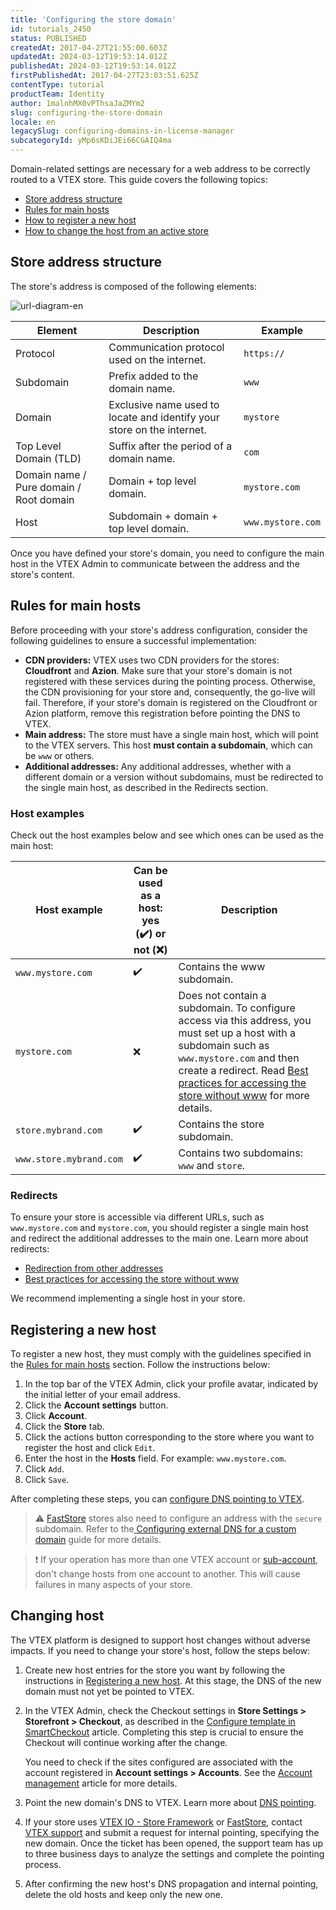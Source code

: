 ```yaml
---
title: 'Configuring the store domain'
id: tutorials_2450
status: PUBLISHED
createdAt: 2017-04-27T21:55:00.603Z
updatedAt: 2024-03-12T19:53:14.012Z
publishedAt: 2024-03-12T19:53:14.012Z
firstPublishedAt: 2017-04-27T23:03:51.625Z
contentType: tutorial
productTeam: Identity
author: 1malnhMX0vPThsaJaZMYm2
slug: configuring-the-store-domain
locale: en
legacySlug: configuring-domains-in-license-manager
subcategoryId: yMp6sKDiJEi66CGAIQ4ma
---
```


Domain-related settings are necessary for a web address to be correctly routed to a VTEX store. This guide covers the following topics:

* [Store address structure](#store-address-structure)
* [Rules for main hosts](#rules-for-main-hosts)
* [How to register a new host](#registering-a-new-host)
* [How to change the host from an active store](#changing-host)

## Store address structure

The store's address is composed of the following elements:

![url-diagram-en](https://images.ctfassets.net/alneenqid6w5/kg98gTuZiMlewhPiRAyaF/ad84010eef6bab7fae5123f18ab0887d/url-diagram-en.png)

| Element | Description | Example |
|---|---|---|
| Protocol | Communication protocol used on the internet. | `https://` |
| Subdomain | Prefix added to the domain name. | `www` |
| Domain | Exclusive name used to locate and identify your store on the internet. | `mystore` |
| Top Level Domain (TLD) | Suffix after the period of a domain name. | `com` |
| Domain name / Pure domain / Root domain | Domain + top level domain. | `mystore.com` |
| Host | Subdomain + domain + top level domain. | `www.mystore.com` |

Once you have defined your store's domain, you need to configure the main host in the VTEX Admin to communicate between the address and the store's content.

## Rules for main hosts

Before proceeding with your store's address configuration, consider the following guidelines to ensure a successful implementation:

* **CDN providers:** VTEX uses two CDN providers for the stores: **Cloudfront** and **Azion**. Make sure that your store's domain is not registered with these services during the pointing process. Otherwise, the CDN provisioning for your store and, consequently, the go-live will fail. Therefore, if your store's domain is registered on the Cloudfront or Azion platform, remove this registration before pointing the DNS to VTEX.
* **Main address:** The store must have a single main host, which will point to the VTEX servers. This host **must contain a subdomain**, which can be `www` or others.
* **Additional addresses:** Any additional addresses, whether with a different domain or a version without subdomains, must be redirected to the single main host, as described in the Redirects section.

### Host examples

Check out the host examples below and see which ones can be used as the main host:

| Host example | Can be used as a host: yes (✔️) or not (❌) | Description |
|---|---|---|
| `www.mystore.com` | ✔️ | Contains the www subdomain. |
| `mystore.com` | ❌ | Does not contain a subdomain. To configure access via this address, you must set up a host with a subdomain such as `www.mystore.com` and then create a redirect. Read [Best practices for accessing the store without www](https://help.vtex.com/en/tutorial/configuring-access-without-www--tutorials_4278) for more details. |
| `store.mybrand.com` | ✔️ | Contains the store subdomain. |
| `www.store.mybrand.com` | ✔️ | Contains two subdomains: `www` and `store`. |

### Redirects

To ensure your store is accessible via different URLs, such as `www.mystore.com` and `mystore.com`, you should register a single main host and redirect the additional addresses to the main one. Learn more about redirects:

* [Redirection from other addresses](https://help.vtex.com/en/tutorial/redirecionamento-de-outros-enderecos--3Xi2AeLUx2QpJQu8DTX8KQ)
* [Best practices for accessing the store without www](https://help.vtex.com/en/tutorial/configuring-access-without-www--tutorials_4278)

We recommend implementing a single host in your store.

## Registering a new host

To register a new host, they must comply with the guidelines specified in the [Rules for main hosts](#rules-for-main-hosts) section. Follow the instructions below:

1. In the top bar of the VTEX Admin, click your profile avatar, indicated by the initial letter of your email address.
2. Click the **Account settings** button.
3. Click **Account**.
4. Click the **Store** tab.
5. Click the actions button corresponding to the store where you want to register the host and click `Edit`.
6. Enter the host in the **Hosts** field. For example: `www.mystore.com`.
7. Click `Add`.
8. Click `Save`.

After completing these steps, you can [configure DNS pointing to VTEX](https://help.vtex.com/en/tutorial/configurando-o-apontamento-de-dns-para-a-vtex--tutorials_4280).

>⚠️ [FastStore](https://www.faststore.dev/) stores also need to configure an address with the `secure` subdomain. Refer to the[ Configuring external DNS for a custom domain](https://www.faststore.dev/docs/go-live/2-configuring-external-dns) guide for more details.

>❗ If your operation has more than one VTEX account or [sub-account](https://help.vtex.com/en/tutorial/como-criar-multiloja-multidominio--tutorials_510), don't change hosts from one account to another. This will cause failures in many aspects of your store.

## Changing host

The VTEX platform is designed to support host changes without adverse impacts. If you need to change your store's host, follow the steps below:

1. Create new host entries for the store you want by following the instructions in [Registering a new host](#registering-a-new-host). At this stage, the DNS of the new domain must not yet be pointed to VTEX.
2. In the VTEX Admin, check the Checkout settings in **Store Settings > Storefront > Checkout**, as described in the [Configure template in SmartCheckout](https://help.vtex.com/en/faq/configurar-template-no-smartcheckout/) article. Completing this step is crucial to ensure the Checkout will continue working after the change.

    You need to check if the sites configured are associated with the account registered in **Account settings > Accounts**. See the [Account management](https://help.vtex.com/pt/tutorial/account-details-page--2vhUVOKfCaswqLguT2F9xq) article for more details.

3. Point the new domain's DNS to VTEX. Learn more about [DNS pointing](https://help.vtex.com/pt/tutorial/configurando-o-apontamento-de-dns-para-a-vtex/).
4. If your store uses [VTEX IO - Store Framework](https://developers.vtex.com/docs/guides/storefront-implementation) or [FastStore](https://developers.vtex.com/docs/guides/faststore/docs-what-is-faststore), contact [VTEX support](https://help.vtex.com/en/support) and submit a request for internal pointing, specifying the new domain. Once the ticket has been opened, the support team has up to three business days to analyze the settings and complete the pointing process.
5. After confirming the new host's DNS propagation and internal pointing, delete the old hosts and keep only the new one.
